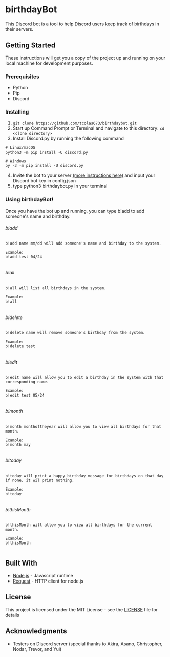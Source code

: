 # birthdayBot
This Discord bot is a tool to help Discord users keep track of birthdays in their servers. 

## Getting Started

These instructions will get you a copy of the project up and running on your local machine for development purposes. 

### Prerequisites

* Python
* Pip
* Discord 

### Installing
1. ```git clone https://github.com/tcolas673/birthdaybot.git ```
2. Start up Command Prompt or Terminal and navigate to this directory: ```cd <clone directory>```
3. Install Discord.py by running the following command
```
# Linux/macOS
python3 -m pip install -U discord.py

# Windows
py -3 -m pip install -U discord.py
```
4. Invite the bot to your server [(more instructions here)](https://stackoverflow.com/questions/37689289/how-to-join-a-server) and input your Discord bot key in config.json
5. type python3 birthdaybot.py in your terminal

### Using birthdayBot!

Once you have the bot up and running, you can type b!add to add someone's name and birthday.

###### b!add
 ```
 b!add name mm/dd will add someone's name and birthday to the system.

Example: 
b!add test 04/24
```
<p align="center">
  <img src="">
</p>


###### b!all
 ```
 b!all will list all birthdays in the system.

Example: 
b!all
```
<p align="center">
  <img src="">
</p>

###### b!delete
 ```
 b!delete name will remove someone's birthday from the system.

Example: 
b!delete test
```
<p align="center">
  <img src="">
</p>

###### b!edit
 ```
b!edit name will allow you to edit a birthday in the system with that corresponding name.

Example: 
b!edit test 05/24
```
<p align="center">
  <img src="">
</p>

###### b!month
 ```
b!month monthoftheyear will allow you to view all birthdays for that month.

Example: 
b!month may 
```
<p align="center">
  <img src="">
</p>

###### b!today
 ```
 b!today will print a happy birthday message for birthdays on that day if none, it wil print nothing.

Example: 
b!today 
```
<p align="center">
  <img src="">
</p>

###### b!thisMonth
 ```
b!thisMonth will allow you to view all birthdays for the current month.

Example: 
b!thisMonth
```
<p align="center">
  <img src="">
</p>

## Built With

* [Node.js](https://nodejs.org/en/) - Javascript runtime
* [Request](https://www.npmjs.com/package/request) - HTTP client for node.js

## License

This project is licensed under the MIT License - see the [LICENSE](LICENSE) file for details

## Acknowledgments

* Testers on Discord server (special thanks to Akira, Asano, Christopher, Nodar, Trevor, and Yui)
